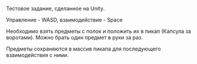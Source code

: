 Тестовое задание, сделанное на Unity.

Управление - WASD, взаимодействие - Space

Необходимо взять предметы с полок и положить их в пикап (Капсула за воротами). Можно брать один предмет в руки за раз.

Предметы сохраняются в массив пикапа для последующего взаимодействия с ними.
